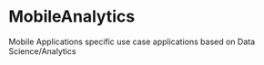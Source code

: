 # MobileAnalytics
Mobile Applications specific use case applications based on Data Science/Analytics
